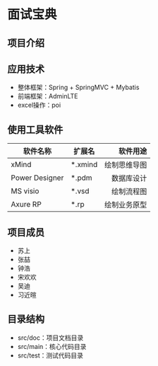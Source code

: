 # 面试宝典

## 项目介绍

## 应用技术

* 整体框架：Spring + SpringMVC + Mybatis
* 前端框架：AdminLTE
* excel操作：poi

## 使用工具软件

|软件名称|扩展名|软件用途|
|--|--|--:|
| xMind|*.xmind|绘制思维导图|
| Power Designer|*.pdm|数据库设计|
| MS visio|*.vsd|绘制流程图|
| Axure RP|*.rp|绘制业务原型|

## 项目成员

* 苏上
* 张喆
* 钟浩
* 宋欢欢
* 吴迪
* 习近暄





## 目录结构

* src/doc：项目文档目录
* src/main：核心代码目录
* src/test：测试代码目录
